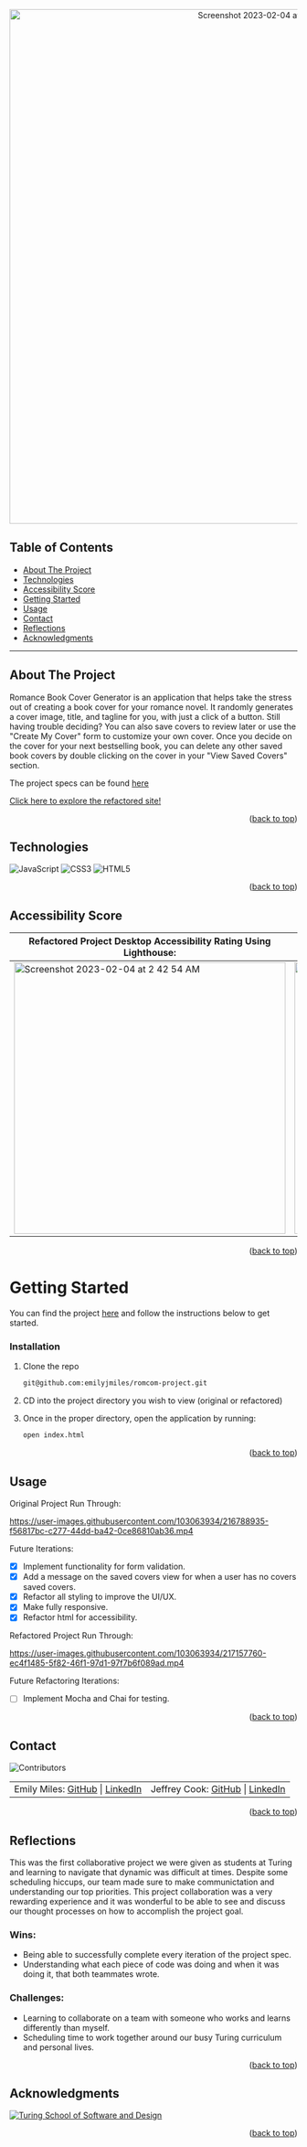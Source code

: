 <a name="readme-top"></a>

<p align="center"><img width="900" alt="Screenshot 2023-02-04 at 11 31 31 AM" src="https://user-images.githubusercontent.com/103063934/216784061-fb5d71fd-e61c-4a5d-ae7a-9b6c0b6c1912.png"></p>


## Table of Contents

- [About The Project](#about-the-project)
- [Technologies](#technologies)
- [Accessibility Score](#accessibility-score)
- [Getting Started](#getting-started)
- [Usage](#usage)
- [Contact](#contact)
- [Reflections](#reflections)
- [Acknowledgments](#acknowledgments)

---

<!-- ABOUT THE PROJECT -->

## About The Project

Romance Book Cover Generator is an application that helps take the stress out of creating a book cover for your romance novel. It randomly generates a cover image, title, and tagline for you, with just a click of a button. Still having trouble deciding? You can also save covers to review later or use the "Create My Cover" form to customize your own cover. Once you decide on the cover for your next bestselling book, you can delete any other saved book covers by double clicking on the cover in your "View Saved Covers" section.

The project specs can be found [here](https://frontend.turing.edu/projects/module-1/romcom-pair.html)

[Click here to explore the refactored site!](https://rom-com-project.netlify.app/)

<p align="right">(<a href="#readme-top">back to top</a>)</p>

<!-- TECHNOLOGIES -->

## Technologies

<div>
  <img alt="JavaScript" src="https://img.shields.io/badge/javascript%20-%23323330.svg?&style=for-the-badge&logo=javascript&logoColor=%23F7DF1E"/>
  <img alt="CSS3" src="https://img.shields.io/badge/css3%20-%231572B6.svg?&style=for-the-badge&logo=css3&logoColor=white"/>
  <img alt="HTML5" src="https://img.shields.io/badge/html5%20-%23E34F26.svg?&style=for-the-badge&logo=html5&logoColor=white"/>
</div>

<p align="right">(<a href="#readme-top">back to top</a>)</p>

<!-- ACCESSIBILITY SCORE -->

## Accessibility Score

| Refactored Project Desktop Accessibility Rating Using Lighthouse: | Refactored Project Mobile Accessibility Rating Using Lighthouse: |
|-------------------------------------------------------------------|------------------------------------------------------------------|
<img width="475" alt="Screenshot 2023-02-04 at 2 42 54 AM" src="https://user-images.githubusercontent.com/103063934/216784085-f188028e-e18d-4ec1-b9e9-0c10877c3af3.png">|<img width="475" alt="Screenshot 2023-02-04 at 2 44 01 AM" src="https://user-images.githubusercontent.com/103063934/216784097-7d11b945-74ee-4e6b-90f5-90de3ed0afb4.png">

<p align="right">(<a href="#readme-top">back to top</a>)</p>

<!-- GETTING STARTED -->

# Getting Started

You can find the project [here](https://github.com/emilyjmiles/romcom-project) and follow the instructions below to get started.

### Installation

1. Clone the repo
   ```sh
   git@github.com:emilyjmiles/romcom-project.git
2. CD into the project directory you wish to view (original or refactored)

3. Once in the proper directory, open the application by running:
   ```sh
   open index.html
   ```

<p align="right">(<a href="#readme-top">back to top</a>)</p>

<!-- USAGE EXAMPLES -->

## Usage

Original Project Run Through:

https://user-images.githubusercontent.com/103063934/216788935-f56817bc-c277-44dd-ba42-0ce86810ab36.mp4

Future Iterations:

- [x] Implement functionality for form validation.
- [x] Add a message on the saved covers view for when a user has no covers saved covers.
- [x] Refactor all styling to improve the UI/UX.
- [x] Make fully responsive.
- [x] Refactor html for accessibility.

Refactored Project Run Through:

https://user-images.githubusercontent.com/103063934/217157760-ec4f1485-5f82-46f1-97d1-97f7b6f089ad.mp4

Future Refactoring Iterations:

- [ ] Implement Mocha and Chai for testing.

<p align="right">(<a href="#readme-top">back to top</a>)</p>

<!-- CONTACT -->

## Contact

![Contributors][contributors-shield]

<table align="center">
        <td align="center"> Emily Miles: <a href="https://github.com/emilyjmiles">GitHub</a> | <a href="https://www.linkedin.com/in/emilyjmiles/">LinkedIn</a></td>
        <td align="center"> Jeffrey Cook: <a href="https://github.com/JCookDev">GitHub</a> | <a href="https://www.linkedin.com/in/j-cook-jr/">LinkedIn</a></td>
</table>

<p align="right">(<a href="#readme-top">back to top</a>)</p>

<!-- REFLECTIONS -->

## Reflections

This was the first collaborative project we were given as students at Turing and learning to navigate that dynamic was difficult at times. Despite some scheduling hiccups, our team made sure to make communictation and understanding our top priorities. This project collaboration was a very rewarding experience and it was wonderful to be able to see and discuss our thought processes on how to accomplish the project goal.

### Wins:
- Being able to successfully complete every iteration of the project spec.
- Understanding what each piece of code was doing and when it was doing it, that both teammates wrote.

### Challenges:
- Learning to collaborate on a team with someone who works and learns differently than myself.
- Scheduling time to work together around our busy Turing curriculum and personal lives.

<p align="right">(<a href="#readme-top">back to top</a>)</p>

<!-- ACKNOWLEDGMENTS -->

## Acknowledgments

[![Turing School of Software and Design](https://img.shields.io/badge/Turing_School-030303?style=for-the-badge)](https://turing.edu/)

<p align="right">(<a href="#readme-top">back to top</a>)</p>

<!-- MARKDOWN LINKS & IMAGES -->
<!-- https://www.markdownguide.org/basic-syntax/#reference-style-links -->

[mdn-shield]: https://img.shields.io/badge/MDN_Web_Docs-black?style=for-the-badge&logo=mdnwebdocs&logoColor=white
[mdn]: https://developer.mozilla.org/en-US/
[contributors-shield]: https://img.shields.io/badge/Contributors-2-2ea44f?style=for-the-badge
[miro]: https://miro.com/app/board/uXjVP-XsNqM=/
[mvp]: https://docs.google.com/document/d/1Ptfo2c91jaLiTu2lmiIDEzmLHaEIdTzKzV8pYrR-Ky8/edit
[GH project board]: https://github.com/orgs/IOTNBO-Capstone/projects/1
[product-screenshot]: images/screenshot.png
